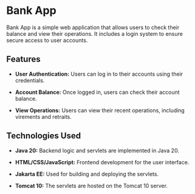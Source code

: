 # Bank App

Bank App is a simple web application that allows users to check their balance and view their operations. It includes a login system to ensure secure access to user accounts.

## Features

- **User Authentication:** Users can log in to their accounts using their credentials.

- **Account Balance:** Once logged in, users can check their account balance.

- **View Operations:** Users can view their recent operations, including virements and retraits.

## Technologies Used

- **Java 20:** Backend logic and servlets are implemented in Java 20.

- **HTML/CSS/JavaScript:** Frontend development for the user interface.

- **Jakarta EE:** Used for building and deploying the servlets.

- **Tomcat 10:** The servlets are hosted on the Tomcat 10 server.
